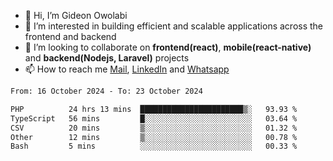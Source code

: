 - 👋 Hi, I’m Gideon Owolabi
- 👀 I’m interested in building efficient and scalable applications across the frontend and backend
- 💞️ I’m looking to collaborate on <b>frontend(react)</b>, <b>mobile(react-native)</b> and <b>backend(Nodejs, Laravel)</b> projects
- 📫 How to reach me <a href="mailto:gideoniyin2021@gmail.com">Mail</a>, <a href="https://www.linkedin.com/in/gideon-owolabi-9b667a232/">LinkedIn</a> and <a href="https://wa.me/2348055377085">Whatsapp</a>

<!---
gude1/gude1 is a ✨ special ✨ repository because its `README.md` (this file) appears on your GitHub profile.
You can click the Preview link to take a look at your changes.
--->

<!--START_SECTION:waka-->

```txt
From: 16 October 2024 - To: 23 October 2024

PHP          24 hrs 13 mins  ███████████████████████▒░   93.93 %
TypeScript   56 mins         █░░░░░░░░░░░░░░░░░░░░░░░░   03.64 %
CSV          20 mins         ▒░░░░░░░░░░░░░░░░░░░░░░░░   01.32 %
Other        12 mins         ▒░░░░░░░░░░░░░░░░░░░░░░░░   00.78 %
Bash         5 mins          ░░░░░░░░░░░░░░░░░░░░░░░░░   00.33 %
```

<!--END_SECTION:waka-->
